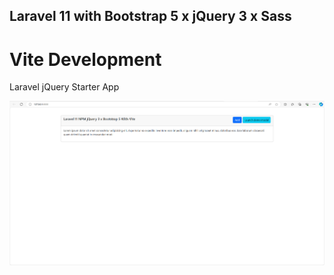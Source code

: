 ## Laravel 11 with Bootstrap 5 x jQuery 3 x Sass
# Vite Development

Laravel jQuery Starter App

![App Image 1](public/assets/images/yt-vid1-img-1.png)
